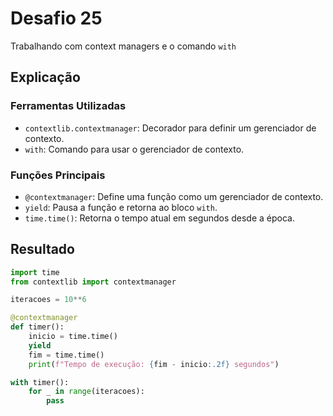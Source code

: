 # Desafio 25

Trabalhando com context managers e o comando `with`

## Explicação

### Ferramentas Utilizadas

- `contextlib.contextmanager`: Decorador para definir um gerenciador de contexto.
- `with`: Comando para usar o gerenciador de contexto.

### Funções Principais

- `@contextmanager`: Define uma função como um gerenciador de contexto.
- `yield`: Pausa a função e retorna ao bloco `with`.
- `time.time()`: Retorna o tempo atual em segundos desde a época.

## Resultado

```py
import time
from contextlib import contextmanager

iteracoes = 10**6

@contextmanager
def timer():
    inicio = time.time()
    yield
    fim = time.time()
    print(f"Tempo de execução: {fim - inicio:.2f} segundos")

with timer():
    for _ in range(iteracoes):
        pass